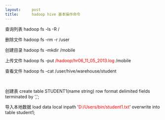```yaml
---
layout:     post
title:      hadoop hive 基本操作命令
---
```

<div id="article_content" class="article_content clearfix csdn-tracking-statistics" data-pid="blog" data-mod="popu_307" data-dsm="post">
								            <link rel="stylesheet" href="https://csdnimg.cn/release/phoenix/template/css/ck_htmledit_views-f76675cdea.css">
						<div class="htmledit_views" id="content_views">
                
<p>查询列表 hadoop fs -ls -R /</p>
<p>删除文件 hadoop fs -rm -r /user<br></p>
<p>创建目录 hadoop fs -mkdir /mobile<br></p>
<p>上传文件 hadoop fs -put <span style="color:#ff0000;">/hadoop/hr06_11_05_2013.log</span> /mobile<br></p>
<p>查看文件 hadoop fs -cat /user/hive/warehouse/student<br></p>
<p><br></p>
<p>创建表 create table STUDENT1(name string) row format delimited fields terminated by ',';</p>
<p>导入本地数据 load data local inpath '<span style="color:#ff0000;">D:/Users/bin/student1.txt</span>' overwrite into table student1;</p>
<p><br></p>
            </div>
                </div>